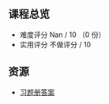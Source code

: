## 课程总览  
- 难度评分 Nan / 10 （0 份）  
- 实用评分 不做评分 / 10  

## 资源  
- [习题册答案](https://file.uhsea.com/2403/c75674bdf6299b92bf4c6d080f97a634DS.pdf)  